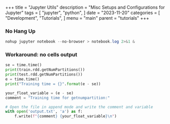 +++
title = "Jupyter Utils"
description = "Misc Setups and Configurations for Jupyter"
tags = [
    "jupyter",
    "python",
]
date = "2023-11-20"
categories = [
    "Development",
    "Tutorials",
]
menu = "main"
parent = "tutorials"
+++

### No Hang Up 
```powershell
nohup jupyter notebook --no-browser > notebook.log 2>&1 &
```

### Workaround: no cells output
```python
se = time.time()
print(train.rdd.getNumPartitions())
print(test.rdd.getNumPartitions())
e = time.time()
print("Training time = {}".format(e - se))

your_float_variable = (e - se)
comment = "Training time for getnumpartition:"

# Open the file in append mode and write the comment and variable
with open('output.txt', 'a') as f:
    f.write(f"{comment} {your_float_variable}\n")
```